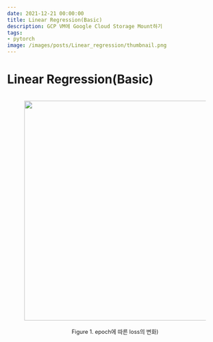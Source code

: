 ```yaml
---
date: 2021-12-21 00:00:00
title: Linear Regression(Basic)
description: GCP VM에 Google Cloud Storage Mount하기
tags:
- pytorch
image: /images/posts/Linear_regression/thumbnail.png
---
```


<!-- 포스트 이미지 폴더: /images/mount-google-storage-into-gcp-vm/ -->
<h1>Linear Regression(Basic)</h1>

```python

```

<figure style="text-align:center;"><img width="2940" height="512"
    src="/images/posts/Linear_regression/loss_and_epoch.png" />
  <figcaption style="font-size: 0.8rem; margin-top: 1rem;">Figure 1. epoch에 따른 loss의 변화)</figcaption>
</figure>